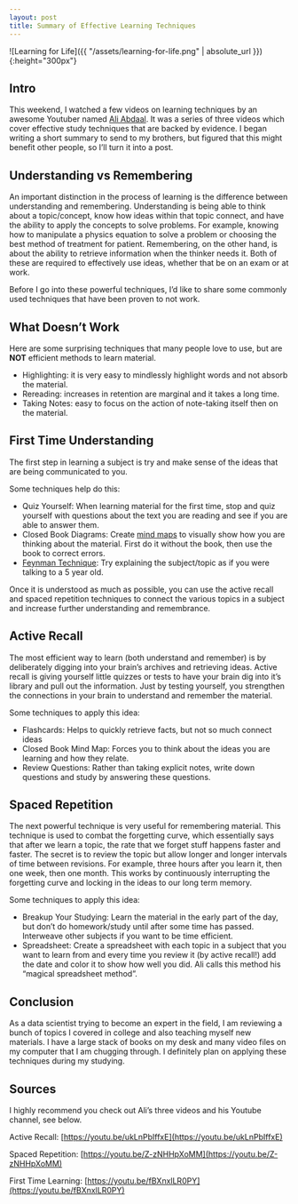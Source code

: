 ```yaml
---
layout: post
title: Summary of Effective Learning Techniques
---
```


![Learning for Life]({{ "/assets/learning-for-life.png" | absolute_url }}){:height="300px"}

## Intro
This weekend, I watched a few videos on learning techniques by an awesome Youtuber named [Ali Abdaal](https://www.youtube.com/user/Sepharoth64). It was a series of three videos which cover effective study techniques that are backed by evidence. I began writing a short summary to send to my brothers, but figured that this might benefit other people, so I’ll turn it into a post.

## Understanding vs Remembering
An important distinction in the process of learning is the difference between understanding and remembering. Understanding is being able to think about a topic/concept, know how ideas within that topic connect, and have the ability to apply the concepts to solve problems. For example, knowing how to manipulate a physics equation to solve a problem or choosing the best method of treatment for patient. Remembering, on the other hand, is about the ability to retrieve information when the thinker needs it. Both of these are required to effectively use ideas, whether that be on an exam or at work.

Before I go into these powerful techniques, I’d like to share some commonly used techniques that have been proven to not work.

## What Doesn’t Work
Here are some surprising techniques that many people love to use, but are **NOT** efficient methods to learn material.
- Highlighting: it is very easy to mindlessly highlight words and not absorb the material.
- Rereading: increases in retention are marginal and it takes a long time.
- Taking Notes: easy to focus on the action of note-taking itself then on the material.

## First Time Understanding
The first step in learning a subject is try and make sense of the ideas that are being communicated to you.

Some techniques help do this:
- Quiz Yourself: When learning material for the first time, stop and quiz yourself with questions about the text you are reading and see if you are able to answer them.
- Closed Book Diagrams: Create [mind maps](https://en.wikipedia.org/wiki/Mind_map) to visually show how you are thinking about the material. First do it without the book, then use the book to correct errors.
- [Feynman Technique](https://fs.blog/2012/04/learn-anything-faster-with-the-feynman-technique/): Try explaining the subject/topic as if you were talking to a 5 year old.

Once it is understood as much as possible, you can use the active recall and spaced repetition techniques to connect the various topics in a subject and increase further understanding and remembrance.

## Active Recall
The most efficient way to learn (both understand and remember) is by deliberately digging into your brain’s archives and retrieving ideas. Active recall is giving yourself little quizzes or tests to have your brain dig into it’s library and pull out the information. Just by testing yourself, you strengthen the connections in your brain to understand and remember the material.

Some techniques to apply this idea:
- Flashcards: Helps to quickly retrieve facts, but not so much connect ideas
- Closed Book Mind Map: Forces you to think about the ideas you are learning and how they relate.
- Review Questions: Rather than taking explicit notes, write down questions and study by answering these questions.

## Spaced Repetition
The next powerful technique is very useful for remembering material. This technique is used to combat the forgetting curve, which essentially says that after we learn a topic, the rate that we forget stuff happens faster and faster. The secret is to review the topic but allow longer and longer intervals of time between revisions. For example, three hours after you learn it, then one week, then one month. This works by continuously interrupting the forgetting curve and locking in the ideas to our long term memory.

Some techniques to apply this idea:
- Breakup Your Studying: Learn the material in the early part of the day, but don’t do homework/study until after some time has passed. Interweave other subjects if you want to be time efficient.
- Spreadsheet: Create a spreadsheet with each topic in a subject that you want to learn from and every time you review it (by active recall!) add the date and color it to show how well you did. Ali calls this method his “magical spreadsheet method”.

## Conclusion
As a data scientist trying to become an expert in the field, I am reviewing a bunch of topics I covered in college and also teaching myself new materials. I have a large stack of books on my desk and many video files on my computer that I am chugging through. I definitely plan on applying these techniques during my studying.

## Sources
I highly recommend you check out Ali’s three videos and his Youtube channel, see below.

Active Recall: [https://youtu.be/ukLnPbIffxE](https://youtu.be/ukLnPbIffxE)

Spaced Repetition: [https://youtu.be/Z-zNHHpXoMM](https://youtu.be/Z-zNHHpXoMM)

First Time Learning: [https://youtu.be/fBXnxlLR0PY](https://youtu.be/fBXnxlLR0PY)

